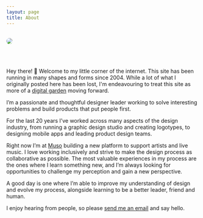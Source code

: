 ```yaml
---
layout: page
title: About
---
```


<image src="/images/aaron-moodie.jpg" style="max-height:600px; margin: 1rem auto; margin-bottom: 3rem; border-radius: 0.75rem;" />

Hey there! 👋 Welcome to my little corner of the internet. This site has been running in many shapes and forms since 2004. While a lot of what I originally posted here has been lost, I'm endeavouring to treat this site as more of a [digital garden](https://tomcritchlow.com/2019/02/17/building-digital-garden/) moving forward.

I’m a passionate and thoughtful designer leader working to solve interesting problems and build products that put people first.

For the last 20 years I’ve worked across many aspects of the design industry, from running a graphic design studio and creating logotypes, to designing mobile apps and leading product design teams.

Right now I’m at [Muso](https://muso.live) building a new platform to support artists and live music. I love working inclusively and strive to make the design process as collaborative as possible. The most valuable experiences in my process are the ones where I learn something new, and I’m always looking for opportunities to challenge my perception and gain a new perspective.

A good day is one where I’m able to improve my understanding of design and evolve my process, alongside learning to be a better leader, friend and human.

I enjoy hearing from people, so please [send me an email](mailto:hello@aaronmoodie.com) and say hello.
